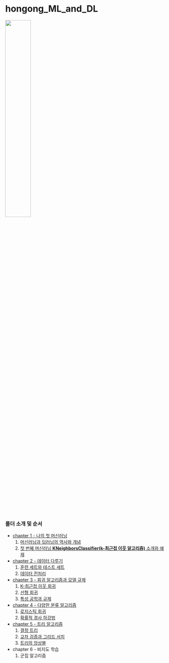 # hongong_ML_and_DL

<img src="https://user-images.githubusercontent.com/80456601/131448592-21afcb85-2387-42fa-849f-a978d45cf558.png" width="40%" height="40%"/>

### 폴더 소개 및 순서
- [chapter 1 - 나의 첫 머신러닝](https://github.com/Ki-Sung/hongong_ML_and_DL/tree/chap1)
  1) [머신러닝과 딥러닝의 역사와 개념](https://nbviewer.jupyter.org/github/Ki-Sung/hongong_ML_and_DL/blob/chap1/01_Machin_Learning_and_Deep_Learning.ipynb)
  2) [첫 번째 머신러닝 **KNeighborsClassifier(k-최근접 이웃 알고리즘)** 소개와 예제](https://nbviewer.jupyter.org/github/Ki-Sung/hongong_ML_and_DL/blob/chap1/02_market_and_machine_learning.ipynb)
- [chapter 2 - 데이터 다루기](https://github.com/Ki-Sung/hongong_ML_and_DL/tree/chap2)
  1) [훈련 세트와 테스트 세트](https://nbviewer.jupyter.org/github/Ki-Sung/hongong_ML_and_DL/blob/chap2/2-1_training_set_and_test_set.ipynb)
  2) [데이터 전처리](https://nbviewer.jupyter.org/github/Ki-Sung/hongong_ML_and_DL/blob/chap2/2-2_preprocessing_dataset.ipynb)
- [chapter 3 - 회귀 알고리즘과 모델 규제](https://github.com/Ki-Sung/hongong_ML_and_DL/tree/chap3)
  1) [K-최근접 이웃 회귀](https://nbviewer.jupyter.org/github/Ki-Sung/hongong_ML_and_DL/blob/chap3/3-1_KNeighborsRegressor.ipynb)
  2) [선형 회귀](https://nbviewer.jupyter.org/github/Ki-Sung/hongong_ML_and_DL/blob/main/chapter_3/3-2_LinearRegression.ipynb)
  3) [특성 공학과 규제](https://nbviewer.jupyter.org/github/Ki-Sung/hongong_ML_and_DL/blob/main/chapter_3/3-3_Feature_Engineering_and_Regularization.ipynb)
- [chapter 4 - 다양한 분류 알고리즘](https://github.com/Ki-Sung/hongong_ML_and_DL/tree/chap4)
  1) [로지스틱 회귀](https://nbviewer.jupyter.org/github/Ki-Sung/hongong_ML_and_DL/blob/chap4/4-1_Logistic_Regression.ipynb)
  2) [확률적 경사 하강법](https://nbviewer.jupyter.org/github/Ki-Sung/hongong_ML_and_DL/blob/main/chapter_4/4-2_Stochastic%20Gradient%20Descent.ipynb)
- [chapter 5 - 트리 알고리즘](https://github.com/Ki-Sung/hongong_ML_and_DL/tree/chap5)
  1) [결정 트리](https://nbviewer.jupyter.org/github/Ki-Sung/hongong_ML_and_DL/blob/chap5/5-1_decision_tree.ipynb) 
  2) [교차 검증과 그리드 서치](https://nbviewer.jupyter.org/github/Ki-Sung/hongong_ML_and_DL/blob/main/chapter_5/5-2_Cross_Validation_and_Grid_search.ipynb)
  3) [트리의 앙상블](https://nbviewer.jupyter.org/github/Ki-Sung/hongong_ML_and_DL/blob/main/chapter_5/5-3_Tree_Ensemble.ipynb)
- chapter 6 - 비지도 학습
  1) 군집 알고리즘 
 
